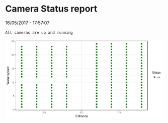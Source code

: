 Camera Status report
================
16/05/2017 - 17:57:07

    All cameras are up and running

![](camreport_files/figure-markdown_github/unnamed-chunk-2-1.png)
